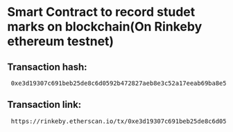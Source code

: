# Smart Contract to record studet marks on blockchain(On Rinkeby ethereum testnet)

## Transaction hash:
<pre> 0xe3d19307c691beb25de8c6d0592b472827aeb8e3c52a17eeab69ba8e54c0efd8 </pre>

## Transaction link:
<pre> https://rinkeby.etherscan.io/tx/0xe3d19307c691beb25de8c6d0592b472827aeb8e3c52a17eeab69ba8e54c0efd8 </pre>

